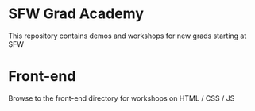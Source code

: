 # SFW Grad Academy
This repository contains demos and workshops for new grads starting at SFW
# Front-end
Browse to the front-end directory for workshops on HTML / CSS / JS